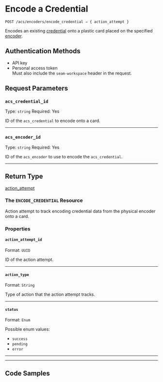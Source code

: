 # Encode a Credential

```
POST /acs/encoders/encode_credential ⇒ { action_attempt }
```

Encodes an existing [credential](../../../capability-guides/access-systems/managing-credentials.md) onto a plastic card placed on the specified [encoder](../../../capability-guides/access-systems/working-with-card-encoders-and-scanners/README.md).

## Authentication Methods

- API key
- Personal access token
  <br>Must also include the `seam-workspace` header in the request.

## Request Parameters

### `acs_credential_id`

Type: `string`
Required: Yes

ID of the `acs_credential` to encode onto a card.

***

### `acs_encoder_id`

Type: `string`
Required: Yes

ID of the `acs_encoder` to use to encode the `acs_credential`.

***

## Return Type

[action\_attempt](./)

### The `ENCODE_CREDENTIAL` Resource

Action attempt to track encoding credential data from the physical encoder onto a card.

### Properties

#### `action_attempt_id`

Format: `UUID`

ID of the action attempt.

---

#### `action_type`

Format: `String`

Type of action that the action attempt tracks.

---

#### `status`

Format: `Enum`

Possible enum values:
- `success`
- `pending`
- `error`

---


***

## Code Samples

